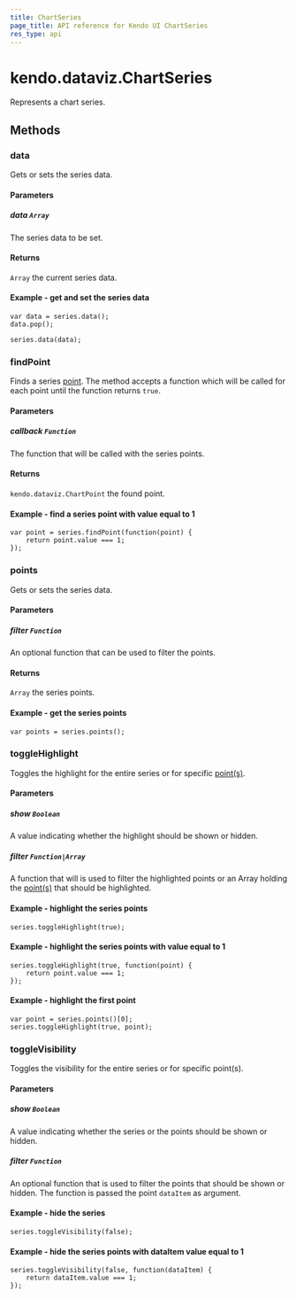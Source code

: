 ```yaml
---
title: ChartSeries
page_title: API reference for Kendo UI ChartSeries
res_type: api
---
```


# kendo.dataviz.ChartSeries

Represents a chart series.

## Methods

### data

Gets or sets the series data.

#### Parameters

##### data `Array`

The series data to be set.

#### Returns

`Array` the current series data.

#### Example - get and set the series data
    var data = series.data();
    data.pop();

    series.data(data);

### findPoint

Finds a series [point](/api/javascript/dataviz/chart/chart_point). The method accepts a function which will be called for each point until the function returns `true`.

#### Parameters

##### callback `Function`

The function that will be called with the series points.

#### Returns

`kendo.dataviz.ChartPoint` the found point.

#### Example - find a series point with value equal to 1
    var point = series.findPoint(function(point) {
        return point.value === 1;
    });

### points

Gets or sets the series data.

#### Parameters

##### filter `Function`

An optional function that can be used to filter the points.

#### Returns

`Array` the series points.

#### Example - get the series points
    var points = series.points();

### toggleHighlight

Toggles the highlight for the entire series or for specific [point(s)](/api/javascript/dataviz/chart/chart_point).

#### Parameters

##### show `Boolean`

A value indicating whether the highlight should be shown or hidden.

##### filter `Function|Array`

A function that will is used to filter the highlighted points or an Array holding the [point(s)](/api/javascript/dataviz/chart/chart_point) that should be highlighted.

#### Example - highlight the series points
    series.toggleHighlight(true);

#### Example - highlight the series points with value equal to 1
    series.toggleHighlight(true, function(point) {
        return point.value === 1;
    });

#### Example - highlight the first point
    var point = series.points()[0];
    series.toggleHighlight(true, point);

### toggleVisibility

Toggles the visibility for the entire series or for specific point(s).

#### Parameters

##### show `Boolean`

A value indicating whether the series or the points should be shown or hidden.

##### filter `Function`

An optional function that is used to filter the points that should be shown or hidden. The function is passed the point `dataItem` as argument.

#### Example - hide the series
    series.toggleVisibility(false);

#### Example - hide the series points with dataItem value equal to 1
    series.toggleVisibility(false, function(dataItem) {
        return dataItem.value === 1;
    });